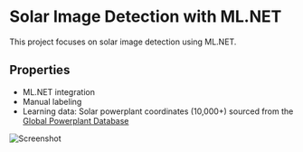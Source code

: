 # Solar Image Detection with ML.NET

This project focuses on solar image detection using ML.NET.

## Properties
- ML.NET integration
- Manual labeling
- Learning data: Solar powerplant coordinates (10,000+) sourced from the [Global Powerplant Database](https://datasets.wri.org/dataset/globalpowerplantdatabase)

![Screenshot](https://github.com/czinegeroland/SolarImageDetectionWithONNXModel/assets/33530995/de4312a3-2d18-47ed-8581-01d19f140144)
